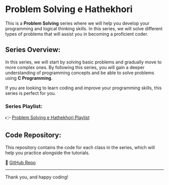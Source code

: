 # Problem Solving e Hathekhori

This is a **Problem Solving** series where we will help you develop your programming and logical thinking skills. In this series, we will solve different types of problems that will assist you in becoming a proficient coder.

## Series Overview:

In this series, we will start by solving basic problems and gradually move to more complex ones. By following this series, you will gain a deeper understanding of programming concepts and be able to solve problems using **C Programming**.

If you are looking to learn coding and improve your programming skills, this series is perfect for you.

### Series Playlist:
👉 [Problem Solving e Hathekhori Playlist](https://youtube.com/playlist?list=PLGOCyta0846BeJxEP4i6ruZjDgDXMrlZa&si=V2HJbHrh8Cv_cphk)

## Code Repository:

This repository contains the code for each class in the series, which will help you practice alongside the tutorials.

🔗 [GitHub Repo](https://github.com/alkayesrifat/Problem-Solving-e-Hathekhori)

---

Thank you, and happy coding!
